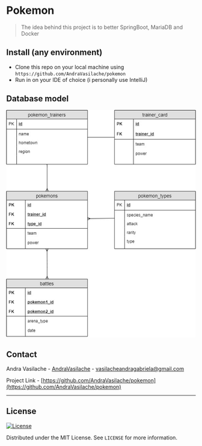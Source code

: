# Pokemon

> The idea behind this project is to better SpringBoot, MariaDB and Docker

## Install (any environment)
- Clone this repo on your local machine using `https://github.com/AndraVasilache/pokemon`
- Run in on your IDE of choice (i personally use IntelliJ)

## Database model
![database model](https://github.com/AndraVasilache/pokemon/blob/master/pokemon.jpg)

## Contact

Andra Vasilache - [AndraVasilache](https://github.com/AndraVasilache) - [vasilacheandragabriela@gmail.com]()

Project Link - [https://github.com/AndraVasilache/pokemon](https://github.com/AndraVasilache/pokemon)

---

## License

[![License](http://img.shields.io/:license-mit-blue.svg?style=flat-square)](http://badges.mit-license.org)

Distributed under the MIT License. See `LICENSE` for more information.

